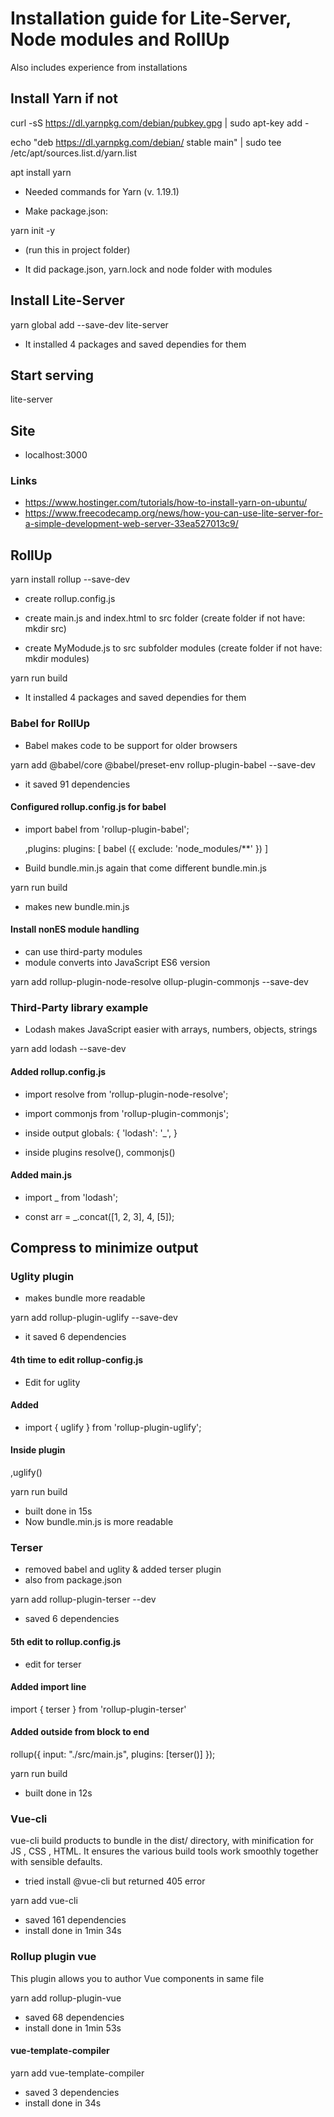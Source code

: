 # Installation guide for Lite-Server, Node modules and RollUp

 Also includes experience from installations

## Install Yarn if not

curl -sS https://dl.yarnpkg.com/debian/pubkey.gpg | sudo apt-key add -

echo "deb https://dl.yarnpkg.com/debian/ stable main" | sudo tee /etc/apt/sources.list.d/yarn.list

apt install yarn

- Needed commands for Yarn (v. 1.19.1)

- Make package.json:

yarn init -y

- (run this in project folder)

- It did package.json, yarn.lock and node folder with modules

## Install Lite-Server

yarn global add --save-dev lite-server

- It installed 4 packages and saved dependies for them

## Start serving

lite-server

## Site

- localhost:3000

### Links

- <https://www.hostinger.com/tutorials/how-to-install-yarn-on-ubuntu/>
- <https://www.freecodecamp.org/news/how-you-can-use-lite-server-for-a-simple-development-web-server-33ea527013c9/>

## RollUp

yarn install rollup --save-dev

- create rollup.config.js

- create main.js and index.html to src folder
  (create folder if not have: mkdir src)

- create MyModude.js to src subfolder modules
  (create folder if not have: mkdir modules)

yarn run build

- It installed 4 packages and saved dependies for them

### Babel for RollUp

- Babel makes code to be support for older browsers

yarn add @babel/core @babel/preset-env rollup-plugin-babel --save-dev

- it saved 91 dependencies

#### Configured rollup.config.js for babel

- import babel from 'rollup-plugin-babel';

  ,plugins: plugins: [ babel ({ exclude: 'node_modules/**' }) ]

- Build bundle.min.js again that come different bundle.min.js

yarn run build

- makes new bundle.min.js

#### Install nonES module handling

- can use third-party modules
- module converts into JavaScript ES6 version

yarn add rollup-plugin-node-resolve ollup-plugin-commonjs --save-dev

### Third-Party library example

- Lodash makes JavaScript easier with arrays, numbers, objects, strings

yarn add lodash --save-dev

#### Added rollup.config.js

- import resolve from 'rollup-plugin-node-resolve';
- import commonjs from 'rollup-plugin-commonjs';

- inside output
    globals: {
            'lodash': '_',
        }

- inside plugins
    resolve(),
    commonjs()

#### Added main.js

- import _ from 'lodash';

- const arr = _.concat([1, 2, 3], 4, [5]);

## Compress to minimize output

### Uglity plugin

- makes bundle more readable

yarn add rollup-plugin-uglify --save-dev

- it saved 6 dependencies

#### 4th time to edit rollup-config.js

- Edit for uglity

#### Added

- import { uglify } from 'rollup-plugin-uglify';

#### Inside plugin

 ,uglify()

 yarn run build

- built done in 15s
- Now bundle.min.js is more readable

### Terser

- removed babel and uglity & added terser plugin
- also from package.json

yarn add rollup-plugin-terser --dev

- saved 6 dependencies

#### 5th edit to rollup.config.js

- edit for terser

#### Added import line

import { terser } from 'rollup-plugin-terser'

#### Added outside from block to end

rollup({
  input: "./src/main.js",
  plugins: [terser()]
});

yarn run build

- built done in 12s

### Vue-cli

vue-cli build products to bundle in the dist/ directory, with minification for JS , CSS , HTML.
It ensures the various build tools work smoothly together with sensible defaults.

- tried install @vue-cli but returned 405 error

yarn add vue-cli

- saved 161 dependencies
- install done in 1min 34s

### Rollup plugin vue

This plugin allows you to author Vue components in same file

yarn add rollup-plugin-vue

- saved 68 dependencies
- install done in 1min 53s

#### vue-template-compiler

yarn add vue-template-compiler

- saved 3 dependencies
- install done in 34s
